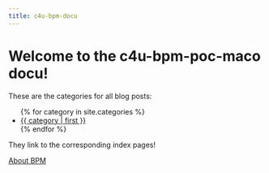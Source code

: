 ```yaml
---
title: c4u-bpm-docu
---
```


# Welcome to the c4u-bpm-poc-maco docu!

<p>These are the categories for all blog posts:</p>
<ul>
{% for category in site.categories %}
<li><a href="{{ site.url }}/category/{{ category | first | url_encode }}/index.html">{{ category | first }}</a></li>
{% endfor %}
</ul>
<p>They link to the corresponding index pages!</p>

[About BPM](about.md)
